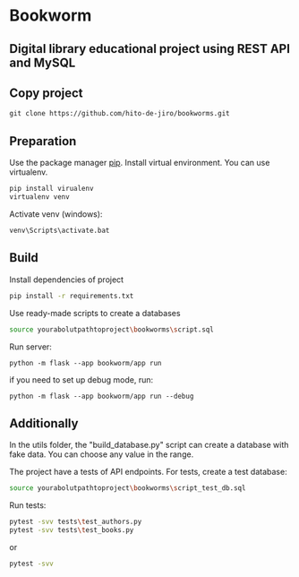 Bookworm
==
Digital library educational project using REST API and MySQL
--
## Copy project
```
git clone https://github.com/hito-de-jiro/bookworms.git
```
## Preparation
Use the package manager [pip](https://pip.pypa.io/en/stable/).
Install virtual environment. You can use virtualenv.
```bash
pip install virualenv
virtualenv venv
```
Activate venv (windows):
```
venv\Scripts\activate.bat
```
## Build
Install dependencies of project

```bash
pip install -r requirements.txt
```
Use ready-made scripts to create a databases
```bash
source yourabolutpathtoproject\bookworms\script.sql
```
Run server:
```
python -m flask --app bookworm/app run
```
if you need to set up debug mode, run:
```
python -m flask --app bookworm/app run --debug
```
## Additionally
In the utils folder, the "build_database.py" script can create a database with fake data.
You can choose any value in the range.

The project have a tests of API endpoints.
For tests, create a test database:
```bash
source yourabolutpathtoproject\bookworms\script_test_db.sql
```
Run tests:
```bash
pytest -svv tests\test_authors.py
pytest -svv tests\test_books.py
```
or
```bash
pytest -svv
```
